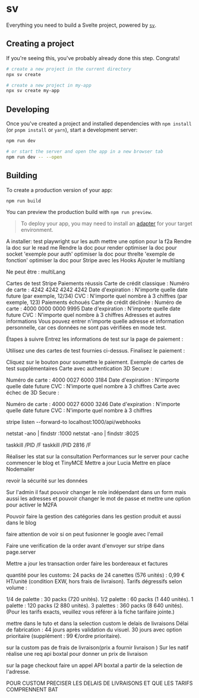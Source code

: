 # sv

Everything you need to build a Svelte project, powered by [`sv`](https://github.com/sveltejs/cli).

## Creating a project

If you're seeing this, you've probably already done this step. Congrats!

```bash
# create a new project in the current directory
npx sv create

# create a new project in my-app
npx sv create my-app
```

## Developing

Once you've created a project and installed dependencies with `npm install` (or `pnpm install` or `yarn`), start a development server:

```bash
npm run dev

# or start the server and open the app in a new browser tab
npm run dev -- --open
```

## Building

To create a production version of your app:

```bash
npm run build
```

You can preview the production build with `npm run preview`.

> To deploy your app, you may need to install an [adapter](https://svelte.dev/docs/kit/adapters) for your target environment.

A installer:
test playwright sur les auth
mettre une option pour la f2a
Rendre la doc sur le read me
Rendre la doc pour render
optimiser la doc pour socket 'exemple pour auth'
optimiser la doc pour threlte 'exemple de fonction'
optimiser la doc pour Stripe avec les Hooks
Ajouter le multilang


Ne peut être :
multiLang



Cartes de test Stripe
Paiements réussis
Carte de crédit classique :
Numéro de carte : 4242 4242 4242 4242
Date d'expiration : N'importe quelle date future (par exemple, 12/34)
CVC : N'importe quel nombre à 3 chiffres (par exemple, 123)
Paiements échoués
Carte de crédit déclinée :
Numéro de carte : 4000 0000 0000 9995
Date d'expiration : N'importe quelle date future
CVC : N'importe quel nombre à 3 chiffres
Adresses et autres informations
Vous pouvez entrer n'importe quelle adresse et information personnelle, car ces données ne sont pas vérifiées en mode test.

Étapes à suivre
Entrez les informations de test sur la page de paiement :

Utilisez une des cartes de test fournies ci-dessus.
Finalisez le paiement :

Cliquez sur le bouton pour soumettre le paiement.
Exemple de cartes de test supplémentaires
Carte avec authentication 3D Secure :

Numéro de carte : 4000 0027 6000 3184
Date d'expiration : N'importe quelle date future
CVC : N'importe quel nombre à 3 chiffres
Carte avec échec de 3D Secure :

Numéro de carte : 4000 0027 6000 3246
Date d'expiration : N'importe quelle date future
CVC : N'importe quel nombre à 3 chiffres

stripe listen --forward-to localhost:1000/api/webhooks

netstat -ano | findstr :1000
netstat -ano | findstr :8025

taskkill /PID <PID> /F
taskkill /PID 2816 /F



Réaliser les stat sur la consultation
Performances sur le server pour cache
commencer le blog et TinyMCE
Mettre a jour Lucia
Mettre en place Nodemailer


revoir la sécurité sur les données

Sur l'admin il faut pouvoir changer le role indépendant dans un form mais aussi les adresses et pouvoir changer le mot de passe et mettre une option pour activer le M2FA


Pouvoir faire la gestion des catégories dans les gestion produit
et aussi dans le blog

faire attention de voir si on peut fusionner le google avec l'email


Faire une verification de la order avant d'envoyer sur stripe dans page.server




Mettre a jour les transaction order
faire les bordereaux et factures




quantité pour les customs: 
24 packs de 24 canettes (576 unités) : 0,99 € HT/unité (condition EXW, hors frais de livraison).
Tarifs dégressifs selon volume :

1/4 de palette : 30 packs (720 unités).
1/2 palette : 60 packs (1 440 unités).
1 palette : 120 packs (2 880 unités).
3 palettes : 360 packs (8 640 unités).
(Pour les tarifs exacts, veuillez vous référer à la fiche tarifaire jointe.)



mettre dans le tuto et dans la selection custom le delais de livraisons
Délai de fabrication :
44 jours après validation du visuel.
30 jours avec option prioritaire (supplément : 99 €/ordre prioritaire).

sur la custom pas de frais de livraison(prix a fournir livraison )
Sur les natif réalise une req api boxtal pour donner un prix de livraison



sur la page checkout faire un appel API boxtal a partir de la selection de l'adresse.

POUR CUSTOM PRECISER LES DELAIS DE LIVRAISONS ET QUE LES TARIFS COMPRENNENT BAT